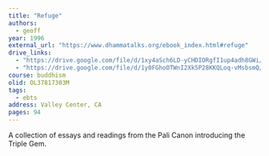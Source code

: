 ```yaml
---
title: "Refuge"
authors:
  - geoff
year: 1996
external_url: "https://www.dhammatalks.org/ebook_index.html#refuge"
drive_links:
  - "https://drive.google.com/file/d/1xy4aSch6LD-yCHDIORgfI1up4adh8GWi/view?usp=sharing"
  - "https://drive.google.com/file/d/1y0FGhoOTWnI2Xk5P28KKQLoq-vMsbsmQ/view?usp=sharing"
course: buddhism
olid: OL37817303M
tags:
  - ebts
address: Valley Center, CA
pages: 94
---
```


A collection of essays and readings from the Pali Canon introducing the Triple Gem.

